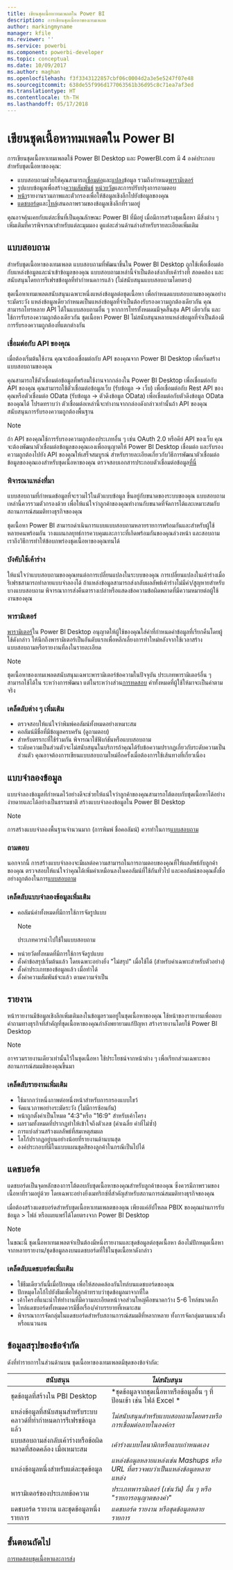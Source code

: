 ```yaml
---
title: เขียนชุดเนื้อหาทมเพลตใน Power BI
description: การเขียนชุดเนื้อหาของเทมเพลต
author: markingmyname
manager: kfile
ms.reviewer: ''
ms.service: powerbi
ms.component: powerbi-developer
ms.topic: conceptual
ms.date: 10/09/2017
ms.author: maghan
ms.openlocfilehash: f3f3343122857cbf06c0004d2a3e5e5247f07e48
ms.sourcegitcommit: 638de55f996d177063561b36d95c8c71ea7af3ed
ms.translationtype: HT
ms.contentlocale: th-TH
ms.lasthandoff: 05/17/2018
---
```

# <a name="author-template-content-packs-in-power-bi"></a>เขียนชุดเนื้อหาทมเพลตใน Power BI
การเขียนชุดเนื้อหาเทมเพลตใช้ Power BI Desktop และ PowerBI.com มี 4 องค์ประกอบสำหรับชุดเนื้อหาของคุณ:

* แบบสอบถามช่วยให้คุณสามารถ[เชื่อมต่อ](../desktop-connect-to-data.md)และ[แปลง](../desktop-query-overview.md)ข้อมูล รวมถึงกำหนด[พารามิเตอร์](https://powerbi.microsoft.com/blog/deep-dive-into-query-parameters-and-power-bi-templates/)  
* รูปแบบข้อมูลเพื่อสร้าง[ความสัมพันธ์](../desktop-create-and-manage-relationships.md) [หน่วยวัด](../desktop-measures.md)และการปรับปรุงการถามตอบ  
* [หน้า](../desktop-report-view.md)รายงานรวมภาพและตัวกรองเพื่อให้ข้อมูลเชิงลึกไปยังข้อมูลของคุณ  
* [แดชบอร์ด](../service-dashboards.md)และ[ไทล์](../service-dashboard-create.md)เสนอภาพรวมของข้อมูลเชิงลึกที่รวมอยู่  

คุณอาจคุ้นเคยกับแต่ละชิ้นที่เป็นคุณลักษณะ Power BI ที่มีอยู่ เมื่อมีการสร้างชุดเนื้อหา มีสิ่งต่าง ๆ เพิ่มเติมที่ควรพิจารณาสำหรับแต่ละมุมมอง ดูแต่ละส่วนด้านล่างสำหรับรายละเอียดเพิ่มเติม

<a name="queries"></a>

## <a name="queries"></a>แบบสอบถาม
สำหรับชุดเนื้อหาของเทมเพลต แบบสอบถามที่พัฒนาขึ้นใน Power BI Desktop ถูกใช้เพื่อเชื่อมต่อกับแหล่งข้อมูลและนำเข้าข้อมูลของคุณ แบบสอบถามเหล่านี้จำเป็นต้องส่งกลับเค้าร่างที่ สอดคล้อง และสนับสนุนโดยการรีเฟรชข้อมูลที่ทำกำหนดการแล้ว (ไม่สนับสนุนแบบสอบถามโดยตรง)

ชุดเนื้อหาเทมเพลตสนับสนุนเฉพาะหนึ่งแหล่งข้อมูลต่อชุดเนื้อหา เพื่อกำหนดแบบสอบถามของคุณอย่างระมัดระวัง แหล่งข้อมูลเดียวกำหนดเป็นแหล่งข้อมูลที่จำเป็นต้องรับรองความถูกต้องเดียวกัน คุณสามารถโทรหลาย API ได้ในแบบสอบถามอื่น ๆ หากการโทรทั้งหมดมมีจุดสิ้นสุด API เดียวกัน และใช้การรับรองความถูกต้องเดียวกัน ชุดเนื้อหา Power BI ไม่สนับสนุนหลายแหล่งข้อมูลที่จำเป็นต้องมีการรับรองความถูกต้องที่แตกต่างกัน

### <a name="connect-to-your-api"></a>เชื่อมต่อกับ API ของคุณ
เมื่อต้องเริ่มต้นใช้งาน คุณจะต้องเชื่อมต่อกับ API ของคุณจาก Power BI Desktop เพื่อเริ่มสร้างแบบสอบถามของคุณ

คุณสามารถใช้ตัวเชื่อมต่อข้อมูลที่พร้อมใช้งานจากกล่องใน Power BI Desktop เพื่อเชื่อมต่อกับ API ของคุณ คุณสามารถใช้ตัวเชื่อมต่อข้อมูลเว็บ (รับข้อมูล -> เว็บ) เพื่อเชื่อมต่อกับ Rest API ของคุณหรือตัวเชื่อมต่อ OData (รับข้อมูล -> ตัวดึงข้อมูล OData) เพื่อเชื่อมต่อกับตัวดึงข้อมูล OData ของคุณได้ โปรดทราบว่า ตัวเชื่อมต่อเหล่านี้จะทำงานจากกล่องดังกล่าวเท่านั้นถ้า API ของคุณสนับสนุนการรับรองความถูกต้องพื้นฐาน

> [!NOTE]
> ถ้า API ของคุณใช้การรับรองความถูกต้องประเภทอื่น ๆ เช่น OAuth 2.0 หรือคีย์ API ของเว็บ คุณจะต้องพัฒนาตัวเชื่อมต่อข้อมูลของคุณเองเพื่ออนุญาตให้ Power BI Desktop เชื่อมต่อ และรับรองความถูกต้องไปยัง API ของคุณให้เสร็จสมบูรณ์ สำหรับรายละเอียดเกี่ยวกับวิธีการพัฒนาตัวเชื่อมต่อข้อมูลของคุณเองสำหรับชุดเนื้อหาของคุณ ตรวจสอบเอกสารประกอบตัวเชื่อมต่อข้อมูล[ที่นี่](https://aka.ms/DataConnectors) 
> 
> 

### <a name="consider-the-source"></a>พิจารณาแหล่งที่มา
แบบสอบถามที่กำหนดข้อมูลที่จะรวมไว้ในตัวแบบข้อมูล ขึ้นอยู่กับขนาดของระบบของคุณ แบบสอบถามเหล่านี้ควรรวมตัวกรองด้วย เพื่อให้แน่ใจว่าลูกค้าของคุณทำงานกับขนาดที่จัดการได้และเหมาะสมกับสถานการณ์สมมติทางธุรกิจของคุณ

ชุดเนื้อหา Power BI สามารถดำเนินการแบบแบบสอบถามหลายรายการพร้อมกันและสำหรับผู้ใช้หลายคนพร้อมกัน  วางแผนกลยุทธ์การควบคุมและภาวะที่เกิดพร้อมกันของคุณล่วงหน้า และสอบถามเราถึงวิธีการทำให้ข้อบกพร่องชุดเนื้อหาของคุณทนได้

### <a name="schema-enforcement"></a>บังคับใช้เค้าร่าง
ให้แน่ใจว่าแบบสอบถามของคุณทนต่อการเปลี่ยนแปลงในระบบของคุณ การเปลี่ยนแปลงในเค้าร่างเมื่อรีเฟรชสามารถทำลายแบบจำลองได้ ถ้าแหล่งข้อมูลสามารถส่งกลับผลลัพธ์เค้าร่างไม่มีค่า/สูญหายสำหรับบางแบบสอบถาม พิจารณาการส่งคืนตารางเปล่าหรือแสดงข้อความข้อผิดพลาดที่มีความหมายต่อผู้ใช้งานของคุณ

### <a name="parameters"></a>พารามิเตอร์
[พารามิเตอร์](https://powerbi.microsoft.com/blog/deep-dive-into-query-parameters-and-power-bi-templates/)ใน Power BI Desktop อนุญาตให้ผู้ใช้ของคุณใส่ค่าที่กำหนดค่าข้อมูลที่เรียกคืนโดยผู้ใช้ดังกล่าว ให้นึกถึงพารามิเตอร์เป็นอันดับแรกเพื่อหลีกเลี่ยงการทำใหม่หลังจากใช้เวลาสร้างแบบสอบถามหรือรายงานที่ลงในรายละเอียด

> [!NOTE]
> ชุดเนื้อหาของเทมเพลตสนับสนุนเฉพาะพารามิเตอร์ข้อความในปัจจุบัน ประเภทพารามิเตอร์อื่น ๆ สามารถใช้ได้ใน ระหว่างการพัฒนา แต่ในระหว่างส่วน[การทดสอบ](template-content-pack-testing.md#templates) ค่าทั้งหมดที่ผู้ใช้ให้มาจะเป็นค่าตามจริง
> 
> 

### <a name="additional-query-tips"></a>เคล็ดลับต่าง ๆ เพิ่มเติม
* ตรวจสอบให้แน่ใจว่าพิมพ์คอลัมน์ทั้งหมดอย่างเหมาะสม  
* คอลัมน์มีชื่อที่มีข้อมูลครบครัน (ดูถามตอบ)  
* สำหรับตรรกะที่ใช้ร่วมกัน พิจารณาใช้ฟังก์ชันหรือแบบสอบถาม  
* ระดับความเป็นส่วนตัวจะไม่สนับสนุนในบริการถ้าคุณได้รับข้อความปรากฏเกี่ยวกับระดับความเป็นส่วนตัว คุณอาจต้องการเขียนแบบสอบถามใหม่อีกครั้งเมื่อต้องการใช้เส้นทางที่เกี่ยวเนื่อง  

## <a name="data-model"></a>แบบจำลองข้อมูล
แบบจำลองข้อมูลที่กำหนดไว้อย่างดีจะช่วยให้แน่ใจว่าลูกค้าของคุณสามารถโต้ตอบกับชุดเนื้อหาได้อย่างง่ายดายและได้อย่างเป็นธรรมชาติ สร้างแบบจำลองข้อมูลใน Power BI Desktop

> [!NOTE]
> การสร้างแบบจำลองพื้นฐานจำนวนมาก (การพิมพ์ ชื่อคอลัมน์) ควรทำในการ[แบบสอบถาม](#queries)
> 
> 

### <a name="qa"></a>ถามตอบ
นอกจากนี้ การสร้างแบบจำลองจะมีผลต่อความสามารถในการถามตอบของคุณที่ให้ผลลัพธ์กับลูกค้าของคุณ ตรวจสอบให้แน่ใจว่าคุณได้เพิ่มคำเหมือนลงในคอลัมน์ที่ใช้กันทั่วไป และคอลัมน์ของคุณตั้งชื่ออย่างถูกต้องในการ[แบบสอบถาม](#queries)

### <a name="additional-data-model-tips"></a>เคล็ดลับแบบจำลองข้อมูลเพิ่มเติม
* คอลัมน์ค่าทั้งหมดที่มีการใช้การจัดรูปแบบ
    >[!NOTE]
    >ประเภทควรนำไปใช้ในแบบสอบถาม  
* หน่วยวัดทั้งหมดที่มีการใช้การจัดรูปแบบ  
* ตั้งค่าข้อสรุปเริ่มต้นแล้ว โดยเฉพาะอย่างยิ่ง "ไม่สรุป" เมื่อใช้ได้ (สำหรับค่าเฉพาะสำหรับตัวอย่าง)  
* ตั้งค่าประเภทของข้อมูลแล้ว เมื่อทำได้  
* ตั้งค่าความสัมพันธ์จะแล้ว ตามความจำเป็น  

## <a name="reports"></a>รายงาน
หน้ารายงานมีข้อมูลเชิงลึกเพิ่มเติมลงในข้อมูลรวมอยู่ในชุดเนื้อหาของคุณ ใช้หน้าของรายงานเพื่อตอบคำถามทางธุรกิจที่สำคัญที่ชุดเนื้อหาของคุณกำลังพยายามแก้ปัญหา สร้างรายงานโดยใช้ Power BI Desktop

> [!NOTE]
> อาจรวมรายงานเดียวเท่านั้นไว้ในชุดเนื้อหา ใช้ประโยชน์จากหน้าต่าง ๆ เพื่อเรียกส่วนเฉพาะของสถานการณ์สมมติของคุณขึ้นมา
> 
> 

### <a name="additional-report-tips"></a>เคล็ดลับรายงานเพิ่มเติม
* ใช้มากกว่าหนึ่งภาพต่อหนึ่งหน้าสำหรับการกรองแบบไขว้  
* จัดแนวภาพอย่างระมัดระวัง (ไม่มีการซ้อนกัน)  
* หน้าถูกตั้งค่าเป็นโหมด "4:3"หรือ "16:9" สำหรับเค้าโครง  
* ผลรวมทั้งหมดที่ปรากฏทำให้เข้าใจถึงตัวเลข (ค่าเฉลี่ย ค่าที่ไม่ซ้ำ)  
* การแบ่งส่วนสร้างผลลัพธ์ที่สมเหตุสมผล  
* โลโก้ปรากฏอยู่บนอย่างน้อยที่รายงานด้านบนสุด  
* องค์ประกอบที่มีในแบบแผนชุดสีของลูกค้าในกรณีเป็นไปได้  

<a name="dashboard"></a>

## <a name="dashboard"></a>แดชบอร์ด
แดชบอร์ดเป็นจุดหลักของการโต้ตอบกับชุดเนื้อหาของคุณสำหรับลูกค้าของคุณ ซึ่งควรมีภาพรวมของเนื้อหาที่รวมอยู่ด้วย โดยเฉพาะอย่างยิ่งเมทริกซ์ที่สำคัญสำหรับสถานการณ์สมมติทางธุรกิจของคุณ

เมื่อต้องสร้างแดชบอร์ดสำหรับชุดเนื้อหาเทมเพลตของคุณ เพียงแค่อัปโหลด PBIX ของคุณผ่านการรับข้อมูล > ไฟล์ หรือเผยแพร่ได้โดยตรงจาก Power BI Desktop

> [!NOTE]
> ในขณะนี้ ชุดเนื้อหาเทมเพลตจำเป็นต้องมีหนึ่งรายงานและชุดข้อมูลต่อชุดเนื้อหา ต้องไม่ปักหมุดเนื้อหาจากหลายรายงาน/ชุดข้อมูลลงบนแดชบอร์ดที่ใช้ในชุดเนื้อหาดังกล่าว
> 
> 

### <a name="additional-dashboard-tips"></a>เคล็ดลับแดชบอร์ดเพิ่มเติม
* ใช้ธีมเดียวกันนี้เมื่อปักหมุด เพื่อให้สอดคล้องกันไทล์บนแดชบอร์ดของคุณ  
* ปักหมุดโลโก้ไปยังธีมเพื่อให้ลูกค้าทราบว่าชุดข้อมูลมาจากที่ใด  
* เค้าโครงที่แนะนำให้ทำงานที่มีความละเอียดหน้าจอส่วนใหญ่คือขนาดกว้าง 5-6 ไทล์ขนาดเล็ก  
* ไทล์แดชบอร์ดทั้งหมดควรมีชื่อเรื่อง/คำบรรยายที่เหมาะสม  
* พิจารณาการจัดกลุ่มในแดชบอร์ดสำหรับสถานการณ์สมมติที่หลากหลาย ทั้งการจัดกลุ่มตามแนวตั้งหรือแนวนอน  

<a name="restrictions"></a>

## <a name="summary-of-restrictions"></a>ข้อมูลสรุปของข้อจำกัด
ดังที่ทำรายการในส่วนด้านบน ชุดเนื้อหาของเทมเพลตมีชุดของข้อจำกัด:  

| สนับสนุน | *ไม่สนับสนุน* |
| --- | --- |
| ชุดข้อมูลที่สร้างใน PBI Desktop |*ชุดข้อมูลจากชุดเนื้อหาหรือข้อมูลอื่น ๆ ที่ป้อนเข้า เช่น ไฟล์ Excel * |
| แหล่งข้อมูลที่สนับสนุนสำหรับระบบคลาวด์ที่ทำกำหนดการรีเฟรชข้อมูลแล้ว |*ไม่สนับสนุนสำหรับแบบสอบถามโดยตรงหรือการเชื่อมต่อภายในองค์กร* |
| แบบสอบถามส่งกลับเค้าร่างหรือข้อผิดพลาดที่สอดคล้อง เมื่อเหมาะสม |*เค้าร่างแบบไดนามิกหรือแบบกำหนดเอง* |
| แหล่งข้อมูลหนึ่งสำหรับแต่ละชุดข้อมูล |*แหล่งข้อมูลหลายแหล่งเช่น Mashups หรือ URL ที่ตรวจพบว่าเป็นแหล่งข้อมูลหลายแหล่ง* |
| พารามิเตอร์ของประเภทข้อความ |*ประเภทพารามิเตอร์ (เช่นวัน) อื่น ๆ หรือ "รายการอนุญาตของค่า"* |
| แดชบอร์ด รายงาน และชุดข้อมูลหนึ่งรายการ |*แดชบอร์ด รายงาน หรือชุดข้อมูลหลายรายการ* |

## <a name="next-step"></a>ขั้นตอนถัดไป
[การทดสอบชุดเนื้อหาและการส่ง](template-content-pack-testing.md)

